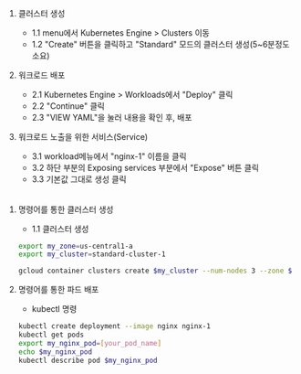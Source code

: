 1. 클러스터 생성
    - 1.1 menu에서 Kubernetes Engine > Clusters 이동
    - 1.2 "Create" 버튼을 클릭하고 "Standard" 모드의 클러스터 생성(5~6분정도 소요)

2. 워크로드 배포
    - 2.1 Kubernetes Engine > Workloads에서 "Deploy" 클릭
    - 2.2 "Continue" 클릭
    - 2.3 "VIEW YAML"을 눌러 내용을 확인 후, 배포

3. 워크로드 노출을 위한 서비스(Service)
    - 3.1 workload메뉴에서 "nginx-1" 이름을 클릭
    - 3.2 하단 부분의 Exposing services 부분에서 "Expose" 버튼 클릭
    - 3.3 기본값 그대로 생성 클릭

###### 

1. 명령어를 통한 클러스터 생성
    - 1.1 클러스터 생성
    ```bash
    export my_zone=us-central1-a
    export my_cluster=standard-cluster-1

    gcloud container clusters create $my_cluster --num-nodes 3 --zone $my_zone --enable-ip-alias
    ```

2. 명령어를 통한 파드 배포
    - kubectl 명령
    ```bash
    kubectl create deployment --image nginx nginx-1
    kubectl get pods
    export my_nginx_pod=[your_pod_name]
    echo $my_nginx_pod
    kubectl describe pod $my_nginx_pod
    ```